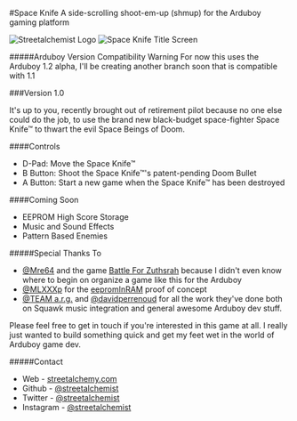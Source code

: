 #Space Knife
A side-scrolling shoot-em-up (shmup) for the Arduboy gaming platform

![Streetalchemist Logo](https://raw.githubusercontent.com/streetalchemist/SpaceKnife/master/production/streetAlchemyScreen.png)
![Space Knife Title Screen](https://raw.githubusercontent.com/streetalchemist/SpaceKnife/master/production/titleScreen.png)

#####Arduboy Version Compatibility Warning
For now this uses the Arduboy 1.2 alpha, I'll be creating another branch soon that is compatible with 1.1


###Version 1.0

It's up to you, recently brought out of retirement pilot because no one else could do the job, to use the brand new black-budget space-fighter Space Knife™ to thwart the evil Space Beings of Doom.

####Controls
- D-Pad: Move the Space Knife™
- B Button: Shoot the Space Knife™'s patent-pending Doom Bullet
- A Button: Start a new game when the Space Knife™ has been destroyed

####Coming Soon
- EEPROM High Score Storage
- Music and Sound Effects
- Pattern Based Enemies


#####Special Thanks To
- [@Mre64](https://github.com/Mre64) and the game [Battle For Zuthsrah](https://github.com/Mre64/BattleForZuthsrah) because I didn't even know where to begin on organize a game like this for the Arduboy
- [@MLXXXp](https://github.com/MLXXXp) for the [eepromInRAM](https://github.com/MLXXXp/eepromInRAM) proof of concept
- [@TEAM a.r.g.](https://github.com/TEAMarg) and [@davidperrenoud](https://github.com/davidperrenoud) for all the work they've done both on Squawk music integration and general awesome Arduboy dev stuff.

Please feel free to get in touch if you're interested in this game at all. I really just wanted to build something quick and get my feet wet in the world of Arduboy game dev.

#####Contact
- Web - [streetalchemy.com](http://www.streetalchemy.com)
- Github - [@streetalchemist](https://github.com/streetalchemist)
- Twitter - [@streetalchemist](https://twitter.com/streetalchemist)
- Instagram - [@streetalchemist](https://www.instagram.com/streetalchemist/)